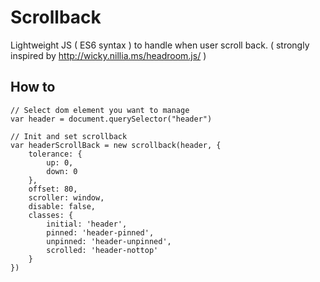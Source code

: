 #  Scrollback

Lightweight JS ( ES6 syntax ) to handle when user scroll back. ( strongly inspired by http://wicky.nillia.ms/headroom.js/ )

##  How to 

``` 
// Select dom element you want to manage 
var header = document.querySelector("header")

// Init and set scrollback
var headerScrollBack = new scrollback(header, {
    tolerance: {
        up: 0,
        down: 0
    },
    offset: 80,
    scroller: window,
    disable: false,
    classes: {
        initial: 'header',
        pinned: 'header-pinned',
        unpinned: 'header-unpinned',
        scrolled: 'header-nottop'
    }
})
```



